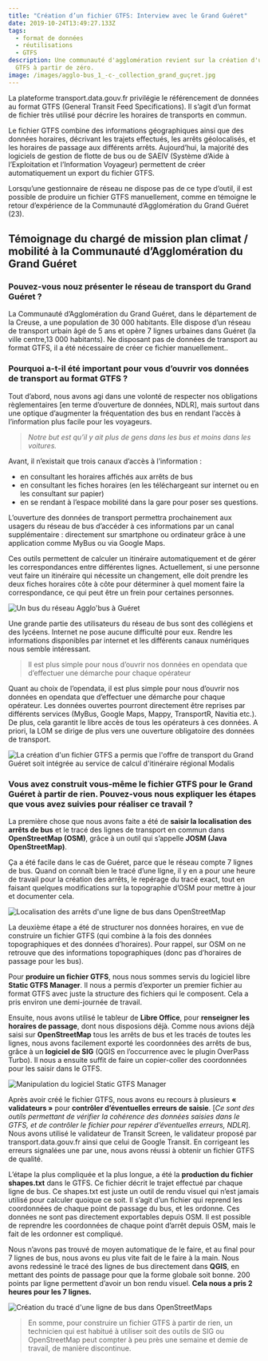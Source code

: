 ```yaml
---
title: "Création d’un fichier GTFS: Interview avec le Grand Guéret"
date: 2019-10-24T13:49:27.133Z
tags:
  - format de données
  - réutilisations
  - GTFS
description: Une communauté d'agglomération revient sur la création d'un fichier
  GTFS à partir de zéro.
image: /images/agglo-bus_1_-c-_collection_grand_guçret.jpg
---
```

La plateforme transport.data.gouv.fr privilégie le référencement de données au format GTFS (General Transit Feed Specifications). Il s’agit d’un format de fichier très utilisé pour décrire les horaires de transports en commun.

Le fichier GTFS combine des informations géographiques ainsi que des données horaires, décrivant les trajets effectués, les arrêts géolocalisés, et les horaires de passage aux différents arrêts. Aujourd’hui, la majorité des logiciels de gestion de flotte de bus ou de SAEIV (Système d’Aide à l’Exploitation et l’Information Voyageur) permettent de créer automatiquement un export du fichier GTFS.

Lorsqu’une gestionnaire de réseau ne dispose pas de ce type d’outil, il est possible de produire un fichier GTFS manuellement, comme en témoigne le retour d’expérience de la Communauté d’Agglomération du Grand Guéret (23).

## **Témoignage du chargé de mission plan climat / mobilité à la Communauté d’Agglomération du Grand Guéret**

### Pouvez-vous nouz présenter le réseau de transport du Grand Guéret ?

La Communauté d’Agglomération du Grand Guéret, dans le département de la Creuse, a une population de 30 000 habitants. Elle dispose d’un réseau de transport urbain âgé de 5 ans et opère 7 lignes urbaines dans Guéret (la ville centre,13 000 habitants). Ne disposant pas de données de transport au format GTFS, il a été nécessaire de créer ce fichier manuellement..

### Pourquoi a-t-il été important pour vous d’ouvrir vos données de transport au format GTFS ?

Tout d’abord, nous avons agi dans une volonté de respecter nos obligations règlementaires \[en terme d’ouverture de données, NDLR], mais surtout dans une optique d’augmenter la fréquentation des bus en rendant l’accès à l’information plus facile pour les voyageurs.

> *Notre but est qu’il y ait plus de gens dans les bus et moins dans les voitures.*

Avant, il n’existait que trois canaux d’accès à l’information :

* en consultant les horaires affichés aux arrêts de bus
* en consultant les fiches horaires (en les téléchargeant sur internet ou en les consultant sur papier)
* en se rendant à l’espace mobilité dans la gare pour poser ses questions.

L’ouverture des données de transport permettra prochainement aux usagers du réseau de bus d’accéder à ces informations par un canal supplémentaire : directement sur smartphone ou ordinateur grâce à une application comme MyBus ou via Google Maps. 

Ces outils permettent de calculer un itinéraire automatiquement et de gérer les correspondances entre différentes lignes. Actuellement, si une personne veut faire un itinéraire qui nécessite un changement, elle doit prendre les deux fiches horaires côte à côte pour déterminer à quel moment faire la correspondance, ce qui peut être un frein pour certaines personnes.

![Un bus du réseau Agglo'bus à Guéret](/images/agglo-bus_1_-c-_collection_grand_guçret.jpg "Un bus du réseau Agglo'bus à Guéret")

Une grande partie des utilisateurs du réseau de bus sont des collégiens et des lycéens. Internet ne pose aucune difficulté pour eux. Rendre les informations disponibles par internet et les différents canaux numériques nous semble intéressant.

> Il est plus simple pour nous d’ouvrir nos données en opendata que d’effectuer une démarche pour chaque opérateur

Quant au choix de l’opendata, il est plus simple pour nous d’ouvrir nos données en opendata que d’effectuer une démarche pour chaque opérateur. Les données ouvertes pourront directement être reprises par différents services (MyBus, Google Maps, Mappy, TransportR, Navitia etc.). De plus, cela garantit le libre accès de tous les opérateurs à ces données. A priori, la LOM se dirige de plus vers une ouverture obligatoire des données de transport.

![La création d'un fichier GTFS a permis que l'offre de transport du Grand Guéret soit intégrée au service de calcul d'itinéraire régional Modalis](/images/modalis_screenshot01.jpg "Intégration des données dans Modalis")

### Vous avez construit vous-même le fichier GTFS pour le Grand Guéret à partir de rien. Pouvez-vous nous expliquer les étapes que vous avez suivies pour réaliser ce travail ?

La première chose que nous avons faite a été de **saisir la localisation des arrêts de bus** et le tracé des lignes de transport en commun dans **OpenStreetMap (OSM)**, grâce à un outil qui s’appelle **JOSM (Java OpenStreetMap)**. 

Ça a été facile dans le cas de Guéret, parce que le réseau compte 7 lignes de bus. Quand on connaît bien le tracé d’une ligne, il y en a pour une heure de travail pour la création des arrêts, le repérage du tracé exact, tout en faisant quelques modifications sur la topographie d’OSM pour mettre à jour et documenter cela.

![Localisation des arrêts d'une ligne de bus dans OpenStreetMap](/images/osm_gueret.png "Localisation des arrêts d'une ligne de bus dans OpenStreetMap")

La deuxième étape a été de structurer nos données horaires, en vue de construire un fichier GTFS (qui combine à la fois des données topographiques et des données d’horaires). Pour rappel, sur OSM on ne retrouve que des informations topographiques (donc pas d’horaires de passage pour les bus).

Pour **produire un fichier GTFS**, nous nous sommes servis du logiciel libre **Static GTFS Manager**. Il nous a permis d’exporter un premier fichier au format GTFS avec juste la structure des fichiers qui le composent. Cela a pris environ une demi-journée de travail. 

Ensuite, nous avons utilisé le tableur de **Libre Office**, pour **renseigner les horaires de passage**, dont nous disposions déjà. Comme nous avions déjà saisi sur **OpenStreetMap** tous les arrêts de bus et les tracés de toutes les lignes, nous avons facilement exporté les coordonnées des arrêts de bus, grâce à un **logiciel de SIG** (QGIS en l’occurrence avec le plugin OverPass Turbo). Il nous a ensuite suffit de faire un copier-coller des coordonnées pour les saisir dans le GTFS.

![Manipulation du logiciel Static GTFS Manager](/images/staticgtfsmanager_screenshot.jpg "Manipulation du logiciel Static GTFS Manager")

Après avoir créé le fichier GTFS, nous avons eu recours à plusieurs **« validateurs »** pour **contrôler d’éventuelles erreurs de saisie**. [*Ce sont des outils permettant de vérifier la cohérence des données saisies dans le GTFS, et de contrôler le fichier pour repérer d’éventuelles erreurs, NDLR*]. Nous avons utilisé le validateur de Transit Screen, le validateur proposé par transport.data.gouv.fr ainsi que celui de Google Transit. En corrigeant les erreurs signalées une par une, nous avons réussi à obtenir un fichier GTFS de qualité.

L’étape la plus compliquée et la plus longue, a été la **production du fichier shapes.txt** dans le GTFS. Ce fichier décrit le trajet effectué par chaque ligne de bus. Ce shapes.txt est juste un outil de rendu visuel qui n’est jamais utilisé pour calculer quoique ce soit. Il s’agit d’un fichier qui reprend les coordonnées de chaque point de passage du bus, et les ordonne. Ces données ne sont pas directement exportables depuis OSM. Il est possible de reprendre les coordonnées de chaque point d’arrêt depuis OSM, mais le fait de les ordonner est compliqué. 

Nous n’avons pas trouvé de moyen automatique de le faire, et au final pour 7 lignes de bus, nous avons eu plus vite fait de le faire à la main. Nous avons redessiné le tracé des lignes de bus directement dans **QGIS**, en mettant des points de passage pour que la forme globale soit bonne. 200 points par ligne permettent d’avoir un bon rendu visuel. **Cela nous a pris 2 heures pour les 7 lignes.**

![Création du tracé d'une ligne de bus dans OpenStreetMaps](/images/trace_osm.png "Création du tracé d'une ligne de bus dans OpenStreetMaps")

> En somme, pour construire un fichier GTFS à partir de rien, un technicien qui est habitué à utiliser soit des outils de SIG ou OpenStreetMap peut compter à peu près une semaine et demie de travail, de manière discontinue.